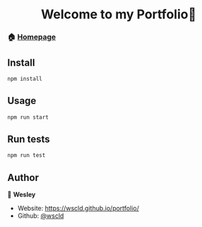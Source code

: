 <h1 align="center">Welcome to my Portfolio👋</h1>

### 🏠 [Homepage](http://wscld.github.io/portfolio)

## Install

```sh
npm install
```

## Usage

```sh
npm run start
```

## Run tests

```sh
npm run test
```

## Author

👤 **Wesley**

* Website: https://wscld.github.io/portfolio/
* Github: [@wscld](https://github.com/wscld)

